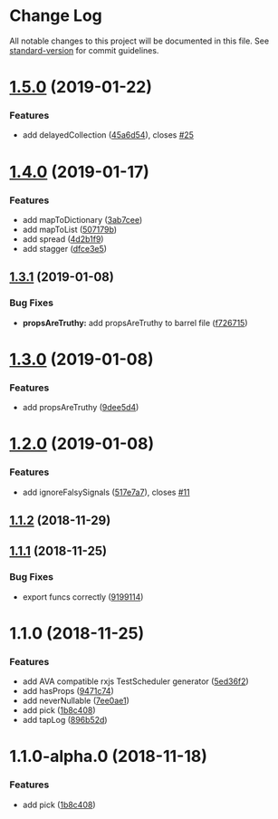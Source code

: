 # Change Log

All notable changes to this project will be documented in this file. See [standard-version](https://github.com/conventional-changelog/standard-version) for commit guidelines.

<a name="1.5.0"></a>
# [1.5.0](https://github.com/jsonberry/rxjs-toolkit/compare/v1.4.0...v1.5.0) (2019-01-22)


### Features

* add delayedCollection ([45a6d54](https://github.com/jsonberry/rxjs-toolkit/commit/45a6d54)), closes [#25](https://github.com/jsonberry/rxjs-toolkit/issues/25)



<a name="1.4.0"></a>
# [1.4.0](https://github.com/jsonberry/rxjs-toolkit/compare/v1.3.1...v1.4.0) (2019-01-17)


### Features

* add mapToDictionary ([3ab7cee](https://github.com/jsonberry/rxjs-toolkit/commit/3ab7cee))
* add mapToList ([507179b](https://github.com/jsonberry/rxjs-toolkit/commit/507179b))
* add spread ([4d2b1f9](https://github.com/jsonberry/rxjs-toolkit/commit/4d2b1f9))
* add stagger ([dfce3e5](https://github.com/jsonberry/rxjs-toolkit/commit/dfce3e5))



<a name="1.3.1"></a>
## [1.3.1](https://github.com/jsonberry/rxjs-toolkit/compare/v1.3.0...v1.3.1) (2019-01-08)


### Bug Fixes

* **propsAreTruthy:** add propsAreTruthy to barrel file ([f726715](https://github.com/jsonberry/rxjs-toolkit/commit/f726715))



<a name="1.3.0"></a>
# [1.3.0](https://github.com/jsonberry/rxjs-toolkit/compare/v1.2.0...v1.3.0) (2019-01-08)


### Features

* add propsAreTruthy ([9dee5d4](https://github.com/jsonberry/rxjs-toolkit/commit/9dee5d4))



<a name="1.2.0"></a>
# [1.2.0](https://github.com/jsonberry/rxjs-toolkit/compare/v1.1.2...v1.2.0) (2019-01-08)


### Features

* add ignoreFalsySignals ([517e7a7](https://github.com/jsonberry/rxjs-toolkit/commit/517e7a7)), closes [#11](https://github.com/jsonberry/rxjs-toolkit/issues/11)



<a name="1.1.2"></a>
## [1.1.2](https://github.com/jsonberry/rxjs-toolkit/compare/v1.1.1...v1.1.2) (2018-11-29)



<a name="1.1.1"></a>
## [1.1.1](https://github.com/jsonberry/rxjs-toolkit/compare/v1.1.0...v1.1.1) (2018-11-25)


### Bug Fixes

* export funcs correctly ([9199114](https://github.com/jsonberry/rxjs-toolkit/commit/9199114))



<a name="1.1.0"></a>
# 1.1.0 (2018-11-25)


### Features

* add AVA compatible rxjs TestScheduler generator ([5ed36f2](https://github.com/jsonberry/rxjs-toolkit/commit/5ed36f2))
* add hasProps ([9471c74](https://github.com/jsonberry/rxjs-toolkit/commit/9471c74))
* add neverNullable ([7ee0ae1](https://github.com/jsonberry/rxjs-toolkit/commit/7ee0ae1))
* add pick ([1b8c408](https://github.com/jsonberry/rxjs-toolkit/commit/1b8c408))
* add tapLog ([896b52d](https://github.com/jsonberry/rxjs-toolkit/commit/896b52d))



<a name="1.1.0-alpha.0"></a>
# 1.1.0-alpha.0 (2018-11-18)


### Features

* add pick ([1b8c408](https://github.com/jsonberry/rxjs-toolkit/commit/1b8c408))
